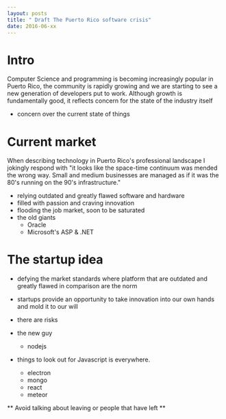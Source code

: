 ```yaml
---
layout: posts
title: " Draft The Puerto Rico software crisis"
date: 2016-06-xx
---
```


# Intro
Computer Science and programming is becoming increasingly popular in Puerto Rico, the community is rapidly growing and we are starting to see a new generation of developers put to work. Although growth is fundamentally good, it reflects concern for the state of the industry itself

- concern over the current state of things

# Current market
When describing technology in Puerto Rico's professional landscape I jokingly respond with "it looks like the space-time continuum  was mended the wrong way. Small and medium businesses are managed as if it was the 80's running on the 90's infrastructure."

- relying outdated and greatly flawed software and hardware
- filled with passion and craving innovation
- flooding the job market, soon to be saturated
- the old giants
  - Oracle
  - Microsoft's ASP & .NET

# The startup idea
- defying the market standards where platform that are outdated and greatly flawed in comparison are the norm
- startups provide an opportunity to take innovation into our own hands and mold it to our will

- there are risks

- the new guy
  - nodejs


- things to look out for
Javascript is everywhere.
  - electron
  - mongo
  - react
  - meteor

** Avoid talking about leaving or people that have left **
